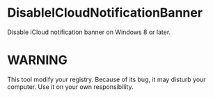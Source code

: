 # DisableICloudNotificationBanner
Disable iCloud notification banner on Windows 8 or later.

# WARNING
This tool modify your registry.
Because of its bug, it may disturb your computer.
Use it on your own responsibility.
